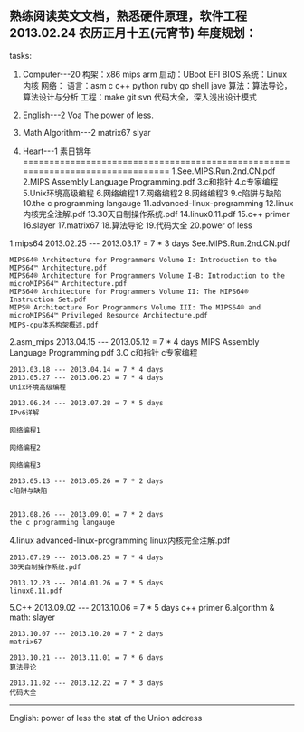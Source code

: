 熟练阅读英文文档，熟悉硬件原理，软件工程
2013.02.24 农历正月十五(元宵节)
	年度规划：
-------------------------------------------------------------------------------
tasks:
1. Computer---20
	构架：x86 mips arm
	启动：UBoot EFI BIOS
	系统：Linux内核
	网络：
	语言：asm c c++ python ruby go shell jave
	算法：算法导论，算法设计与分析
	工程：make git svn 代码大全，深入浅出设计模式

2. English---2
	Voa	The power of less.

3. Math Algorithm---2
	matrix67
	slyar

4. Heart---1
	素日锦年
===============================================================================
1.See.MIPS.Run.2nd.CN.pdf 2.MIPS Assembly Language Programming.pdf 3.c和指针
4.c专家编程 5.Unix环境高级编程 6.网络编程1 7.网络编程2 8.网络编程3 9.c陷阱与缺陷
10.the c programming langauge 11.advanced-linux-programming
12.linux内核完全注解.pdf 13.30天自制操作系统.pdf 14.linux0.11.pdf 15.c++ primer
16.slayer 17.matrix67 18.算法导论 19.代码大全 20.power of less

1.mips64
	2013.02.25 --- 2013.03.17 = 7 * 3 days
	See.MIPS.Run.2nd.CN.pdf

	MIPS64® Architecture for Programmers Volume I: Introduction to the MIPS64™ Architecture.pdf
	MIPS64® Architecture for Programmers Volume I-B: Introduction to the microMIPS64™ Architecture.pdf
	MIPS64® Architecture for Programmers Volume II: The MIPS64® Instruction Set.pdf
	MIPS® Architecture For Programmers Volume III: The MIPS64® and microMIPS64™ Privileged Resource Architecture.pdf
	MIPS-cpu体系构架概述.pdf

2.asm_mips
	2013.04.15 --- 2013.05.12 = 7 * 4 days
	MIPS Assembly Language Programming.pdf
3.C
	c和指针
	c专家编程

	2013.03.18 --- 2013.04.14 = 7 * 4 days
	2013.05.27 --- 2013.06.23 = 7 * 4 days
	Unix环境高级编程

	2013.06.24 --- 2013.07.28 = 7 * 5 days
	IPv6详解

	网络编程1

	网络编程2

	网络编程3

	2013.05.13 --- 2013.05.26 = 7 * 2 days
	c陷阱与缺陷


	2013.08.26 --- 2013.09.01 = 7 * 2 days
	the c programming langauge


4.linux
	advanced-linux-programming
	linux内核完全注解.pdf

	2013.07.29 --- 2013.08.25 = 7 * 4 days
	30天自制操作系统.pdf

	2013.12.23 --- 2014.01.26 = 7 * 5 days
	linux0.11.pdf        
5.C++
	2013.09.02 --- 2013.10.06 = 7 * 5 days
	c++ primer
6.algorithm & math:
	slayer

	2013.10.07 --- 2013.10.20 = 7 * 2 days
	matrix67

	2013.10.21 --- 2013.11.01 = 7 * 6 days
	算法导论

	2013.11.02 --- 2013.12.22 = 7 * 3 days
	代码大全
---
English:
	power of less
	the stat of the Union address
